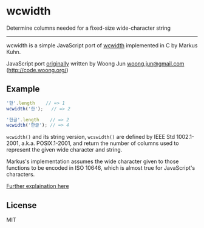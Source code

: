 # wcwidth

Determine columns needed for a fixed-size wide-character string

----

wcwidth is a simple JavaScript port of [wcwidth](http://man7.org/linux/man-pages/man3/wcswidth.3.html) implemented in C by Markus Kuhn.

JavaScript port [originally](https://github.com/mycoboco/wcwidth.js) written by Woong Jun <woong.jun@gmail.com> (http://code.woong.org/)


























<extoc></extoc>

## Example

```js
'한'.length    // => 1
wcwidth('한');   // => 2

'한글'.length    // => 2
wcwidth('한글'); // => 4
```

`wcwidth()` and its string version, `wcswidth()` are defined by IEEE Std
1002.1-2001, a.k.a. POSIX.1-2001, and return the number of columns used
to represent the given wide character and string.

Markus's implementation assumes the wide character given to those
functions to be encoded in ISO 10646, which is almost true for
JavaScript's characters.

[Further explaination here](docs)

## License

MIT

